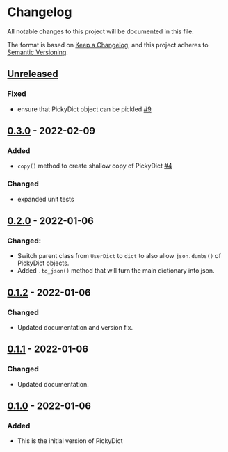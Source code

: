 # Changelog

All notable changes to this project will be documented in this file.

The format is based on [Keep a Changelog](https://keepachangelog.com/en/1.0.0/),
and this project adheres to [Semantic Versioning](https://semver.org/spec/v2.0.0.html).

## [Unreleased]

### Fixed

- ensure that PickyDict object can be pickled [#9](https://github.com/florian-huber/pickydict/pull/9)

## [0.3.0] - 2022-02-09

### Added

- `copy()` method to create shallow copy of PickyDict [#4](https://github.com/florian-huber/pickydict/pull/4)

### Changed

- expanded unit tests

## [0.2.0] - 2022-01-06

### Changed:

- Switch parent class from `UserDict` to `dict` to also allow `json.dumbs()` of PickyDict objects.
- Added `.to_json()` method that will turn the main dictionary into json.

## [0.1.2] - 2022-01-06

### Changed

- Updated documentation and version fix.

## [0.1.1] - 2022-01-06

### Changed

- Updated documentation.

## [0.1.0] - 2022-01-06

### Added

- This is the initial version of PickyDict

[Unreleased]: https://github.com/florian-huber/pickydict/compare/0.3.0...HEAD
[0.3.0]: https://github.com/florian-huber/pickydict/0.2.0...0.3.0
[0.2.0]: https://github.com/florian-huber/pickydict/0.1.2...0.2.0
[0.1.2]: https://github.com/florian-huber/pickydict/0.1.1...0.1.2
[0.1.1]: https://github.com/florian-huber/pickydict/0.1.0...0.1.1
[0.1.0]: https://github.com/florian-huber/pickydict/releases/tag/0.1.0

